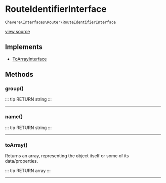 # RouteIdentifierInterface

`Chevere\Interfaces\Router\RouteIdentifierInterface`

[view source](https://github.com/chevere/chevere/blob/master/interfaces/Router/RouteIdentifierInterface.php)

## Implements

- [ToArrayInterface](../To/ToArrayInterface.md)
## Methods

### group()

::: tip RETURN
string
:::


---

### name()

::: tip RETURN
string
:::


---

### toArray()

Returns an array, representing the object itself or some of its data/properties.

::: tip RETURN
array
:::


---

